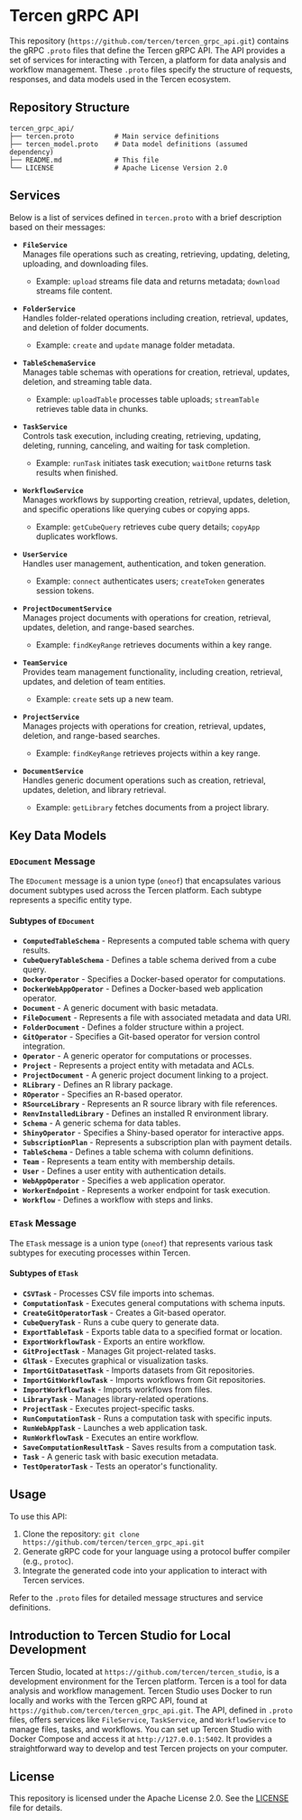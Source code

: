 # Tercen gRPC API

This repository (`https://github.com/tercen/tercen_grpc_api.git`) contains the gRPC `.proto` files that define the Tercen gRPC API.
The API provides a set of services for interacting with Tercen, a platform for data analysis and workflow management. 
These `.proto` files specify the structure of requests, responses, and data models used in the Tercen ecosystem.

## Repository Structure

```
tercen_grpc_api/
├── tercen.proto          # Main service definitions
├── tercen_model.proto    # Data model definitions (assumed dependency)
├── README.md             # This file
└── LICENSE               # Apache License Version 2.0
```

## Services

Below is a list of services defined in `tercen.proto` with a brief description based on their messages:

- **`FileService`**  
  Manages file operations such as creating, retrieving, updating, deleting, uploading, and downloading files.
    - Example: `upload` streams file data and returns metadata; `download` streams file content.

- **`FolderService`**  
  Handles folder-related operations including creation, retrieval, updates, and deletion of folder documents.
    - Example: `create` and `update` manage folder metadata.

- **`TableSchemaService`**  
  Manages table schemas with operations for creation, retrieval, updates, deletion, and streaming table data.
    - Example: `uploadTable` processes table uploads; `streamTable` retrieves table data in chunks.

- **`TaskService`**  
  Controls task execution, including creating, retrieving, updating, deleting, running, canceling, and waiting for task completion.
    - Example: `runTask` initiates task execution; `waitDone` returns task results when finished.

- **`WorkflowService`**  
  Manages workflows by supporting creation, retrieval, updates, deletion, and specific operations like querying cubes or copying apps.
    - Example: `getCubeQuery` retrieves cube query details; `copyApp` duplicates workflows.

- **`UserService`**  
  Handles user management, authentication, and token generation.
    - Example: `connect` authenticates users; `createToken` generates session tokens.

- **`ProjectDocumentService`**  
  Manages project documents with operations for creation, retrieval, updates, deletion, and range-based searches.
    - Example: `findKeyRange` retrieves documents within a key range.

- **`TeamService`**  
  Provides team management functionality, including creation, retrieval, updates, and deletion of team entities.
    - Example: `create` sets up a new team.

- **`ProjectService`**  
  Manages projects with operations for creation, retrieval, updates, deletion, and range-based searches.
    - Example: `findKeyRange` retrieves projects within a key range.

- **`DocumentService`**  
  Handles generic document operations such as creation, retrieval, updates, deletion, and library retrieval.
    - Example: `getLibrary` fetches documents from a project library.

## Key Data Models

### `EDocument` Message

The `EDocument` message is a union type (`oneof`) that encapsulates various document subtypes used across the Tercen platform. Each subtype represents a specific entity type.

#### Subtypes of `EDocument`
- **`ComputedTableSchema`** - Represents a computed table schema with query results.
- **`CubeQueryTableSchema`** - Defines a table schema derived from a cube query.
- **`DockerOperator`** - Specifies a Docker-based operator for computations.
- **`DockerWebAppOperator`** - Defines a Docker-based web application operator.
- **`Document`** - A generic document with basic metadata.
- **`FileDocument`** - Represents a file with associated metadata and data URI.
- **`FolderDocument`** - Defines a folder structure within a project.
- **`GitOperator`** - Specifies a Git-based operator for version control integration.
- **`Operator`** - A generic operator for computations or processes.
- **`Project`** - Represents a project entity with metadata and ACLs.
- **`ProjectDocument`** - A generic project document linking to a project.
- **`RLibrary`** - Defines an R library package.
- **`ROperator`** - Specifies an R-based operator.
- **`RSourceLibrary`** - Represents an R source library with file references.
- **`RenvInstalledLibrary`** - Defines an installed R environment library.
- **`Schema`** - A generic schema for data tables.
- **`ShinyOperator`** - Specifies a Shiny-based operator for interactive apps.
- **`SubscriptionPlan`** - Represents a subscription plan with payment details.
- **`TableSchema`** - Defines a table schema with column definitions.
- **`Team`** - Represents a team entity with membership details.
- **`User`** - Defines a user entity with authentication details.
- **`WebAppOperator`** - Specifies a web application operator.
- **`WorkerEndpoint`** - Represents a worker endpoint for task execution.
- **`Workflow`** - Defines a workflow with steps and links.

### `ETask` Message

The `ETask` message is a union type (`oneof`) that represents various task subtypes for executing processes within Tercen.

#### Subtypes of `ETask`
- **`CSVTask`** - Processes CSV file imports into schemas.
- **`ComputationTask`** - Executes general computations with schema inputs.
- **`CreateGitOperatorTask`** - Creates a Git-based operator.
- **`CubeQueryTask`** - Runs a cube query to generate data.
- **`ExportTableTask`** - Exports table data to a specified format or location.
- **`ExportWorkflowTask`** - Exports an entire workflow.
- **`GitProjectTask`** - Manages Git project-related tasks.
- **`GlTask`** - Executes graphical or visualization tasks.
- **`ImportGitDatasetTask`** - Imports datasets from Git repositories.
- **`ImportGitWorkflowTask`** - Imports workflows from Git repositories.
- **`ImportWorkflowTask`** - Imports workflows from files.
- **`LibraryTask`** - Manages library-related operations.
- **`ProjectTask`** - Executes project-specific tasks.
- **`RunComputationTask`** - Runs a computation task with specific inputs.
- **`RunWebAppTask`** - Launches a web application task.
- **`RunWorkflowTask`** - Executes an entire workflow.
- **`SaveComputationResultTask`** - Saves results from a computation task.
- **`Task`** - A generic task with basic execution metadata.
- **`TestOperatorTask`** - Tests an operator's functionality.

## Usage

To use this API:
1. Clone the repository: `git clone https://github.com/tercen/tercen_grpc_api.git`
2. Generate gRPC code for your language using a protocol buffer compiler (e.g., `protoc`).
3. Integrate the generated code into your application to interact with Tercen services.

Refer to the `.proto` files for detailed message structures and service definitions.

## Introduction to Tercen Studio for Local Development

Tercen Studio, located at `https://github.com/tercen/tercen_studio`, is a development environment for the 
Tercen platform. Tercen is a tool for data analysis and workflow management. Tercen Studio uses Docker to run locally 
and works with the Tercen gRPC API, found at `https://github.com/tercen/tercen_grpc_api.git`. The API, defined
in `.proto` files, offers services like `FileService`, `TaskService`, and `WorkflowService` to manage files,
tasks, and workflows. You can set up Tercen Studio with Docker Compose and access it at `http://127.0.0.1:5402`.
It provides a straightforward way to develop and test Tercen projects on your computer.

## License

This repository is licensed under the Apache License 2.0. See the [LICENSE](LICENSE) file for details.